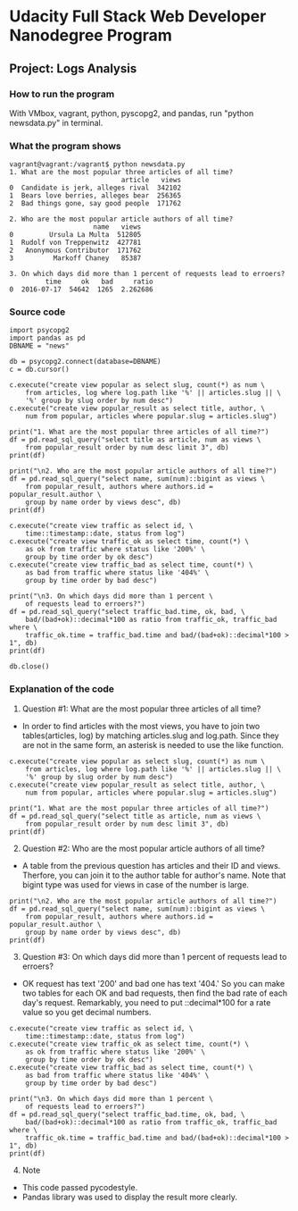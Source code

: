 # Udacity Full Stack Web Developer Nanodegree Program
## Project: Logs Analysis
### How to run the program
With VMbox, vagrant, python, pyscopg2, and pandas, run "python newsdata.py" in terminal.

### What the program shows
```
vagrant@vagrant:/vagrant$ python newsdata.py
1. What are the most popular three articles of all time?
                            article   views
0  Candidate is jerk, alleges rival  342102
1  Bears love berries, alleges bear  256365
2  Bad things gone, say good people  171762

2. Who are the most popular article authors of all time?
                     name   views
0         Ursula La Multa  512805
1  Rudolf von Treppenwitz  427781
2   Anonymous Contributor  171762
3          Markoff Chaney   85387

3. On which days did more than 1 percent of requests lead to erroers?
         time     ok   bad     ratio
0  2016-07-17  54642  1265  2.262686
```

### Source code
```
import psycopg2
import pandas as pd
DBNAME = "news"

db = psycopg2.connect(database=DBNAME)
c = db.cursor()

c.execute("create view popular as select slug, count(*) as num \
    from articles, log where log.path like '%' || articles.slug || \
    '%' group by slug order by num desc")
c.execute("create view popular_result as select title, author, \
    num from popular, articles where popular.slug = articles.slug")

print("1. What are the most popular three articles of all time?")
df = pd.read_sql_query("select title as article, num as views \
    from popular_result order by num desc limit 3", db)
print(df)

print("\n2. Who are the most popular article authors of all time?")
df = pd.read_sql_query("select name, sum(num)::bigint as views \
    from popular_result, authors where authors.id = popular_result.author \
    group by name order by views desc", db)
print(df)

c.execute("create view traffic as select id, \
    time::timestamp::date, status from log")
c.execute("create view traffic_ok as select time, count(*) \
    as ok from traffic where status like '200%' \
    group by time order by ok desc")
c.execute("create view traffic_bad as select time, count(*) \
    as bad from traffic where status like '404%' \
    group by time order by bad desc")

print("\n3. On which days did more than 1 percent \
    of requests lead to erroers?")
df = pd.read_sql_query("select traffic_bad.time, ok, bad, \
    bad/(bad+ok)::decimal*100 as ratio from traffic_ok, traffic_bad where \
    traffic_ok.time = traffic_bad.time and bad/(bad+ok)::decimal*100 > 1", db)
print(df)

db.close()

```

### Explanation of the code
1. Question #1: What are the most popular three articles of all time?
* In order to find articles with the most views, you have to join two tables(articles, log) by matching articles.slug and log.path. Since they are not in the same form, an asterisk is needed to use the like function.
```
c.execute("create view popular as select slug, count(*) as num \
    from articles, log where log.path like '%' || articles.slug || \
    '%' group by slug order by num desc")
c.execute("create view popular_result as select title, author, \
    num from popular, articles where popular.slug = articles.slug")

print("1. What are the most popular three articles of all time?")
df = pd.read_sql_query("select title as article, num as views \
    from popular_result order by num desc limit 3", db)
print(df)
```

2. Question #2: Who are the most popular article authors of all time?
* A table from the previous question has articles and their ID and views. Therfore, you can join it to the author table for author's name. Note that bigint type was used for views in case of the number is large.
```
print("\n2. Who are the most popular article authors of all time?")
df = pd.read_sql_query("select name, sum(num)::bigint as views \
    from popular_result, authors where authors.id = popular_result.author \
    group by name order by views desc", db)
print(df)
```

3. Question #3: On which days did more than 1 percent of requests lead to erroers?
* OK request has text '200' and bad one has text '404.' So you can make two tables for each OK and bad requests, then find the bad rate of each day's request. Remarkably, you need to put ::decimal\*100 for a rate value so you get decimal numbers.
```
c.execute("create view traffic as select id, \
    time::timestamp::date, status from log")
c.execute("create view traffic_ok as select time, count(*) \
    as ok from traffic where status like '200%' \
    group by time order by ok desc")
c.execute("create view traffic_bad as select time, count(*) \
    as bad from traffic where status like '404%' \
    group by time order by bad desc")

print("\n3. On which days did more than 1 percent \
    of requests lead to erroers?")
df = pd.read_sql_query("select traffic_bad.time, ok, bad, \
    bad/(bad+ok)::decimal*100 as ratio from traffic_ok, traffic_bad where \
    traffic_ok.time = traffic_bad.time and bad/(bad+ok)::decimal*100 > 1", db)
print(df)
```

4. Note
* This code passed pycodestyle.
* Pandas library was used to display the result more clearly.
